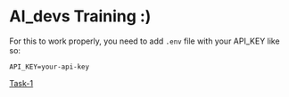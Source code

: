 # AI_devs Training :) 

For this to work properly, you need to add `.env` file with your API_KEY like so:

```
API_KEY=your-api-key
```

[Task-1](https://github.com/marckraw/ai_devs/blob/master/src/tasks/task-1.ts)


